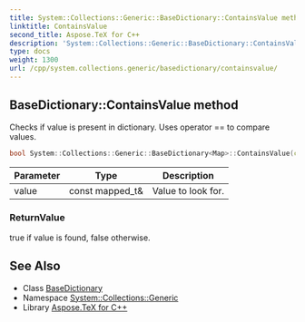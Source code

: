 ```yaml
---
title: System::Collections::Generic::BaseDictionary::ContainsValue method
linktitle: ContainsValue
second_title: Aspose.TeX for C++
description: 'System::Collections::Generic::BaseDictionary::ContainsValue method. Checks if value is present in dictionary. Uses operator == to compare values in C++.'
type: docs
weight: 1300
url: /cpp/system.collections.generic/basedictionary/containsvalue/
---
```

## BaseDictionary::ContainsValue method


Checks if value is present in dictionary. Uses operator == to compare values.

```cpp
bool System::Collections::Generic::BaseDictionary<Map>::ContainsValue(const mapped_t &value)
```


| Parameter | Type | Description |
| --- | --- | --- |
| value | const mapped_t\& | Value to look for. |

### ReturnValue

true if value is found, false otherwise.

## See Also

* Class [BaseDictionary](../)
* Namespace [System::Collections::Generic](../../)
* Library [Aspose.TeX for C++](../../../)
